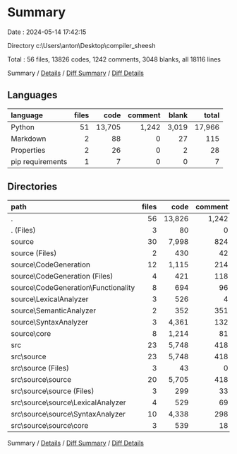 # Summary

Date : 2024-05-14 17:42:15

Directory c:\\Users\\anton\\Desktop\\compiler_sheesh

Total : 56 files,  13826 codes, 1242 comments, 3048 blanks, all 18116 lines

Summary / [Details](details.md) / [Diff Summary](diff.md) / [Diff Details](diff-details.md)

## Languages
| language | files | code | comment | blank | total |
| :--- | ---: | ---: | ---: | ---: | ---: |
| Python | 51 | 13,705 | 1,242 | 3,019 | 17,966 |
| Markdown | 2 | 88 | 0 | 27 | 115 |
| Properties | 2 | 26 | 0 | 2 | 28 |
| pip requirements | 1 | 7 | 0 | 0 | 7 |

## Directories
| path | files | code | comment | blank | total |
| :--- | ---: | ---: | ---: | ---: | ---: |
| . | 56 | 13,826 | 1,242 | 3,048 | 18,116 |
| . (Files) | 3 | 80 | 0 | 11 | 91 |
| source | 30 | 7,998 | 824 | 1,742 | 10,564 |
| source (Files) | 2 | 430 | 42 | 121 | 593 |
| source\\CodeGeneration | 12 | 1,115 | 214 | 287 | 1,616 |
| source\\CodeGeneration (Files) | 4 | 421 | 118 | 129 | 668 |
| source\\CodeGeneration\\Functionality | 8 | 694 | 96 | 158 | 948 |
| source\\LexicalAnalyzer | 3 | 526 | 4 | 116 | 646 |
| source\\SemanticAnalyzer | 2 | 352 | 351 | 200 | 903 |
| source\\SyntaxAnalyzer | 3 | 4,361 | 132 | 695 | 5,188 |
| source\\core | 8 | 1,214 | 81 | 323 | 1,618 |
| src | 23 | 5,748 | 418 | 1,295 | 7,461 |
| src\\source | 23 | 5,748 | 418 | 1,295 | 7,461 |
| src\\source (Files) | 3 | 43 | 0 | 18 | 61 |
| src\\source\\source | 20 | 5,705 | 418 | 1,277 | 7,400 |
| src\\source\\source (Files) | 3 | 299 | 33 | 85 | 417 |
| src\\source\\source\\LexicalAnalyzer | 4 | 529 | 69 | 94 | 692 |
| src\\source\\source\\SyntaxAnalyzer | 10 | 4,338 | 298 | 1,048 | 5,684 |
| src\\source\\source\\core | 3 | 539 | 18 | 50 | 607 |

Summary / [Details](details.md) / [Diff Summary](diff.md) / [Diff Details](diff-details.md)